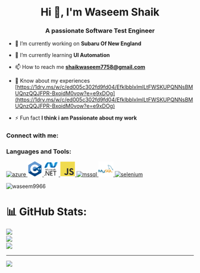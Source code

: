 <h1 align="center">Hi 👋, I'm Waseem Shaik</h1>
<h3 align="center">A passionate Software Test Engineer</h3>

- 🔭 I’m currently working on **Subaru Of New England**

- 🌱 I’m currently learning **UI Automation**

- 📫 How to reach me **shaikwaseem7758@gmail.com**

- 📄 Know about my experiences [https://1drv.ms/w/c/ed005c302fd9fd04/EfklbbIxlmlLtFWSKUPQNNsBMUQnzQQJFPR-BxoidM0vow?e=e9xDOg](https://1drv.ms/w/c/ed005c302fd9fd04/EfklbbIxlmlLtFWSKUPQNNsBMUQnzQQJFPR-BxoidM0vow?e=e9xDOg)

- ⚡ Fun fact **I think i am Passionate about my work**

<h3 align="left">Connect with me:</h3>
<p align="left">
</p>

<h3 align="left">Languages and Tools:</h3>
<p align="left"> <a href="https://azure.microsoft.com/en-in/" target="_blank" rel="noreferrer"> <img src="https://www.vectorlogo.zone/logos/microsoft_azure/microsoft_azure-icon.svg" alt="azure" width="40" height="40"/> </a> <a href="https://www.w3schools.com/cpp/" target="_blank" rel="noreferrer"> <img src="https://raw.githubusercontent.com/devicons/devicon/master/icons/cplusplus/cplusplus-original.svg" alt="cplusplus" width="40" height="40"/> </a> <a href="https://dotnet.microsoft.com/" target="_blank" rel="noreferrer"> <img src="https://raw.githubusercontent.com/devicons/devicon/master/icons/dot-net/dot-net-original-wordmark.svg" alt="dotnet" width="40" height="40"/> </a> <a href="https://developer.mozilla.org/en-US/docs/Web/JavaScript" target="_blank" rel="noreferrer"> <img src="https://raw.githubusercontent.com/devicons/devicon/master/icons/javascript/javascript-original.svg" alt="javascript" width="40" height="40"/> </a> <a href="https://www.microsoft.com/en-us/sql-server" target="_blank" rel="noreferrer"> <img src="https://www.svgrepo.com/show/303229/microsoft-sql-server-logo.svg" alt="mssql" width="40" height="40"/> </a> <a href="https://www.mysql.com/" target="_blank" rel="noreferrer"> <img src="https://raw.githubusercontent.com/devicons/devicon/master/icons/mysql/mysql-original-wordmark.svg" alt="mysql" width="40" height="40"/> </a> <a href="https://www.selenium.dev" target="_blank" rel="noreferrer"> <img src="https://raw.githubusercontent.com/detain/svg-logos/780f25886640cef088af994181646db2f6b1a3f8/svg/selenium-logo.svg" alt="selenium" width="40" height="40"/> </a> </p>

<p><img align="center" src="https://github-readme-stats.vercel.app/api/top-langs?username=waseem9966&show_icons=true&locale=en&layout=compact" alt="waseem9966" /></p>


# 📊 GitHub Stats:
![](https://github-readme-stats.vercel.app/api?username=Waseem9966&theme=dark&hide_border=false&include_all_commits=false&count_private=false)<br/>
![](https://github-readme-streak-stats.herokuapp.com/?user=Waseem9966&theme=dark&hide_border=false)<br/>
![](https://github-readme-stats.vercel.app/api/top-langs/?username=Waseem9966&theme=dark&hide_border=false&include_all_commits=false&count_private=false&layout=compact)

---
[![](https://visitcount.itsvg.in/api?id=Waseem9966&icon=0&color=0)](https://visitcount.itsvg.in)

<!-- Proudly created with GPRM ( https://gprm.itsvg.in ) -->
